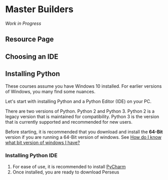 # Master Builders
*Work in Progress*
## Resource Page

## Choosing an IDE

## Installing Python

These courses assume you have Windows 10 installed. For earlier versions of Windows, you many find some nuances.

Let's start with installing Python and a Python Editor (IDE) on your PC.

There are two versions of Python. Python 2 and Python 3. Python 2 is a legacy version that is maintained for compatibility. Python 3 is the version that is currently supported and recommended for new users.

Before starting, it is recommended that you download and install the **64-Bit** version if you are running a 64-Bit version of windows. See [How do I know what bit version of windows I have?](https://www.howtogeek.com/howto/21726/how-do-i-know-if-im-running-32-bit-or-64-bit-windows-answers/)

### Installing Python IDE

1. For ease of use, it is recommended to install [PyCharm](https://www.jetbrains.com/pycharm/download/download-thanks.html?platform=windows&code=PCC)
2. Once installed, you are ready to download Perseus









